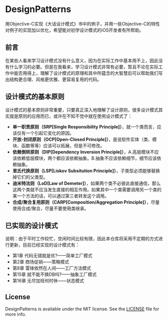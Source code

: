 # DesignPatterns

用Objective-C实现《大话设计模式》书中的例子，并用一些Objective-C的特性对例子的实现加以优化，希望能对初学设计模式的iOS开发者有所帮助。

## 前言

在某些人看来学习设计模式没有什么意义，因为在实际工作中基本用不上，因此没有什么学习的必要。但是在我看来，学习设计模式非常有必要，暂且不论在实际工作中能否用得上，理解了设计模式的原理和其中所蕴含的大智慧后可以帮助我们写出结构更合理、风格更优雅、更容易复用的代码。

## 设计模式的基本原则

设计模式的基本原则非常重要，只要真正深入地理解了设计原则，很多设计模式其实就是原则的应用而已，或许在不知不觉中就在使用设计模式了：
* **单一职责原则（SRP[Single Responsibility Principle]）**，就一个类而言，应该仅有一个引起它变化的原因。
* **开放-封闭原则（OCP[Open-Closed Principle]）**，是说软件实体（类、模块、函数等等）应该可以拓展，但是不可修改。
* **依赖倒转原则（DIP[Dependency Inversion Principle]）**，A.高层模块不应该依赖低层模块，两个都应该依赖抽象。B.抽象不应该依赖细节，细节应该依赖抽象。
* **里氏代换原则（LSP[Liskov Subsitution Principle]）**，子类型必须能够替换掉它们的父类型。
* **迪米特法则（LoD[Law of Demeter]）**，如果两个类不必彼此直接通信，那么这两个类就不应当发生直接的相互作用。如果其中一个类需要调用另一个类的某一个方法的话，可以通过第三者转发这个调用。
* **合成/聚合复用原则（CARP[Composition/Aggregation Principle]）**，尽量使用合成/聚合，尽量不要使用类继承。

## 已实现的设计模式

说明：由于平时工作较忙，空闲时间比较有限，因此本仓库将采用不定期的方式进行更新，目前已经实现的设计模式有：
* 第1章 代码无错就是优?——简单工厂模式
* 第2章 商场促销——策略模式
* 第8章 雷锋依然在人间——工厂方法模式
* 第15章 就不能不换DB吗?——抽象工厂模式
* 第16章 无尽加班何时休——状态模式

## License

DesignPatterns is available under the MIT license. See the [LICENSE](LICENSE) file for more info.
